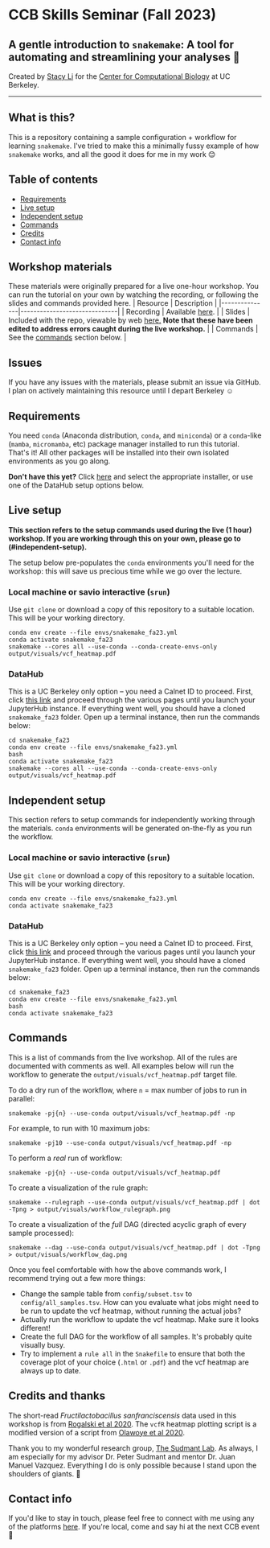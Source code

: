 # CCB Skills Seminar (Fall 2023)
## **A gentle introduction to `snakemake`**: A tool for automating and streamlining your analyses 🐍

Created by [Stacy Li](https://linktr.ee/stacy_li) for the [Center for Computational Biology](https://ccb.berkeley.edu/) at UC Berkeley.

--------------

## What is this?
This is a repository containing a sample configuration + workflow for learning `snakemake`. I've tried to make this a minimally fussy example of how `snakemake` works, and all the good it does for me in my work 😊

## Table of contents

- [Requirements](#requirements)
- [Live setup](#live-setup)
- [Independent setup](#independent-setup)
- [Commands](#commands)
- [Credits](#credits-and-thanks)
- [Contact info](#contact-info)

## Workshop materials
These materials were originally prepared for a live one-hour workshop. You can run the tutorial on your own by watching the recording, or following the slides and commands provided here.
| Resource | Description |
|---------------|------------------------------|
| Recording     | Available [here](https://youtu.be/tUTcfoMQl98). |
| Slides        | Included with the repo, viewable by web [here.](https://github.com/ccbskillssem/snakemake_fa23/blob/main/ccb_snakemake_fa23_slidesv2.pdf) **Note that these have been edited to address errors caught during the live workshop.** |
| Commands      | See the [commands](#commands) section below. |

## Issues

If you have any issues with the materials, please submit an issue via GitHub. I plan on actively maintaining this resource until I depart Berkeley ☺️

## Requirements
You need `conda` (Anaconda distribution, `conda`, and `miniconda`) or a `conda`-like (`mamba`, `micromamba`, etc) package manager installed to run this tutorial. That's it! All other packages will be installed into their own isolated environments as you go along.

**Don't have this yet?** Click [here](https://docs.conda.io/projects/miniconda/en/latest/) and select the appropriate installer, or use one of the DataHub setup options below.

## Live setup
**This section refers to the setup commands used during the live (1 hour) workshop. If you are working through this on your own, please go to (#independent-setup).** 

The setup below pre-populates the `conda` environments you'll need for the workshop: this will save us precious time while we go over the lecture.
### Local machine or savio interactive (`srun`)
Use `git clone` or download a copy of this repository to a suitable location. This will be your working directory.
```
conda env create --file envs/snakemake_fa23.yml
conda activate snakemake_fa23
snakemake --cores all --use-conda --conda-create-envs-only output/visuals/vcf_heatmap.pdf
```

### DataHub
This is a UC Berkeley only option – you need a Calnet ID to proceed.
First, click [this link](https://biology.datahub.berkeley.edu/hub/user/stacy-l/git-pull?repo=https%3A%2F%2Fgithub.com%2Fstacy-l%2Fsnakemake_fa23&branch=main) and proceed through the various pages until you launch your JupyterHub instance. If everything went well, you should have a cloned `snakemake_fa23` folder.
Open up a terminal instance, then run the commands below:
```
cd snakemake_fa23
conda env create --file envs/snakemake_fa23.yml
bash
conda activate snakemake_fa23
snakemake --cores all --use-conda --conda-create-envs-only output/visuals/vcf_heatmap.pdf
```

## Independent setup
This section refers to setup commands for independently working through the materials. `conda` environments will be generated on-the-fly as you run the workflow.

### Local machine or savio interactive (`srun`)
Use `git clone` or download a copy of this repository to a suitable location. This will be your working directory.
```
conda env create --file envs/snakemake_fa23.yml
conda activate snakemake_fa23
```

### DataHub
This is a UC Berkeley only option – you need a Calnet ID to proceed.
First, click [this link](https://biology.datahub.berkeley.edu/user/stacy-l/git-pull?repo=https://github.com/ccbskillssem/snakemake_fa23) and proceed through the various pages until you launch your JupyterHub instance. If everything went well, you should have a cloned `snakemake_fa23` folder.
Open up a terminal instance, then run the commands below:
```
cd snakemake_fa23
conda env create --file envs/snakemake_fa23.yml
bash
conda activate snakemake_fa23
```

## Commands
This is a list of commands from the live workshop. All of the rules are documented with comments as well. All examples below will run the workflow to generate the `output/visuals/vcf_heatmap.pdf` target file.

To do a dry run of the workflow, where `n` = max number of jobs to run in parallel:
```
snakemake -pj{n} --use-conda output/visuals/vcf_heatmap.pdf -np
```

For example, to run with 10 maximum jobs:

```
snakemake -pj10 --use-conda output/visuals/vcf_heatmap.pdf -np
```

To perform a *real* run of workflow:
```
snakemake -pj{n} --use-conda output/visuals/vcf_heatmap.pdf
```

To create a visualization of the rule graph:
```
snakemake --rulegraph --use-conda output/visuals/vcf_heatmap.pdf | dot -Tpng > output/visuals/workflow_rulegraph.png
```

To create a visualization of the *full* DAG (directed acyclic graph of every sample processed):
```
snakemake --dag --use-conda output/visuals/vcf_heatmap.pdf | dot -Tpng > output/visuals/workflow_dag.png
```

Once you feel comfortable with how the above commands work, I recommend trying out a few more things:
* Change the sample table from `config/subset.tsv` to `config/all_samples.tsv`. How can you evaluate what jobs might need to be run to update the vcf heatmap, without running the actual jobs?
* Actually run the workflow to update the vcf heatmap. Make sure it looks different!
* Create the full DAG for the workflow of all samples. It's probably quite visually busy.
* Try to implement a `rule all` in the `Snakefile` to ensure that both the coverage plot of your choice (`.html` or `.pdf`) and the vcf heatmap are always up to date.

## Credits and thanks
The short-read *Fructilactobacillus sanfranciscensis* data used in this workshop is from [Rogalski et al 2020](https://www.sciencedirect.com/science/article/pii/S0944501320304936). The `vcfR` heatmap plotting script is a modified version of a script from [Olawoye et al 2020](https://doi.org/10.7717/peerj.10121).

Thank you to my wonderful research group, [The Sudmant Lab](sudmantlab.org). As always, I am especially for my advisor Dr. Peter Sudmant and mentor Dr. Juan Manuel Vazquez. Everything I do is only possible because I stand upon the shoulders of giants. 🌟

## Contact info
If you'd like to stay in touch, please feel free to connect with me using any of the platforms [here](https://linktr.ee/stacy_li). If you're local, come and say hi at the next CCB event 👋
